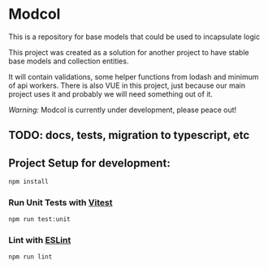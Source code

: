 # Modcol

This is a repository for base models that could be used to incapsulate logic

This project was created as a solution for another project 
to have stable base models and collection entities.

It will contain validations, some helper functions from lodash and 
minimum of api workers. There is also VUE in this project, just 
because our main project uses it and probably we will need something 
out of it.

*Warning:* Modcol is currently under development, please peace out!

## TODO: docs, tests, migration to typescript, etc

## Project Setup for development:

```sh
npm install
```

### Run Unit Tests with [Vitest](https://vitest.dev/)

```sh
npm run test:unit
```

### Lint with [ESLint](https://eslint.org/)

```sh
npm run lint
```
